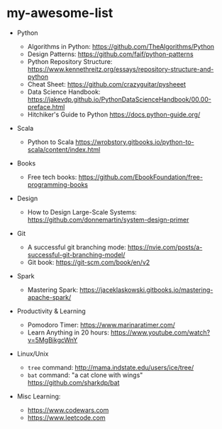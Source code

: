 # my-awesome-list

- Python    
    - Algorithms in Python: https://github.com/TheAlgorithms/Python
    - Design Patterns: https://github.com/faif/python-patterns
    - Python Repository Structure: https://www.kennethreitz.org/essays/repository-structure-and-python
    - Cheat Sheet: https://github.com/crazyguitar/pysheeet
    - Data Science Handbook: https://jakevdp.github.io/PythonDataScienceHandbook/00.00-preface.html
    - Hitchiker's Guide to Python https://docs.python-guide.org/

- Scala
    - Python to Scala https://wrobstory.gitbooks.io/python-to-scala/content/index.html
- Books
    - Free tech books: https://github.com/EbookFoundation/free-programming-books
  
- Design
    - How to Design Large-Scale Systems: https://github.com/donnemartin/system-design-primer
 
- Git
    - A successful git branching mode: https://nvie.com/posts/a-successful-git-branching-model/
    - Git book: https://git-scm.com/book/en/v2
 
- Spark
    - Mastering Spark: https://jaceklaskowski.gitbooks.io/mastering-apache-spark/
  
- Productivity & Learning
    - Pomodoro Timer: https://www.marinaratimer.com/
    - Learn Anything in 20 hours: https://www.youtube.com/watch?v=5MgBikgcWnY
  
- Linux/Unix
    - `tree` command: http://mama.indstate.edu/users/ice/tree/
    - `bat` command: "a cat clone with wings" https://github.com/sharkdp/bat
    
- Misc Learning:
    - https://www.codewars.com
    - https://www.leetcode.com
